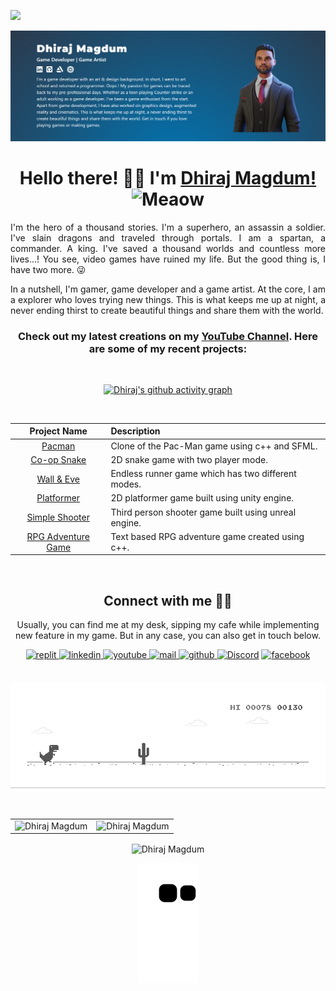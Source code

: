 ![](https://hit.yhype.me/github/profile?user_id=77713888)

<div align="center">

[![MastHead](https://github.com/Dhiraj57/Dhiraj57/blob/main/soc/webpage.png)](https://dhiraj57.github.io/)

<!-- <h3 align="left">Languages and Tools:</h3>
<p align="left"> <a href="https://www.blender.org/" target="_blank" rel="noreferrer"> <img src="https://download.blender.org/branding/community/blender_community_badge_white.svg" alt="blender" width="40" height="40"/> </a> <a href="https://www.w3schools.com/cpp/" target="_blank" rel="noreferrer"> <img src="https://raw.githubusercontent.com/devicons/devicon/master/icons/cplusplus/cplusplus-original.svg" alt="cplusplus" width="40" height="40"/> </a> <a href="https://www.w3schools.com/cs/" target="_blank" rel="noreferrer"> <img src="https://raw.githubusercontent.com/devicons/devicon/master/icons/csharp/csharp-original.svg" alt="csharp" width="40" height="40"/> </a> <a href="https://www.photoshop.com/en" target="_blank" rel="noreferrer"> <img src="https://raw.githubusercontent.com/devicons/devicon/master/icons/photoshop/photoshop-line.svg" alt="photoshop" width="40" height="40"/> </a> <a href="https://unity.com/" target="_blank" rel="noreferrer"> <img src="https://www.vectorlogo.zone/logos/unity3d/unity3d-icon.svg" alt="unity" width="40" height="40"/> </a> <a href="https://unrealengine.com/" target="_blank" rel="noreferrer"> <img src="https://raw.githubusercontent.com/kenangundogan/fontisto/036b7eca71aab1bef8e6a0518f7329f13ed62f6b/icons/svg/brand/unreal-engine.svg" alt="unreal" width="40" height="40"/> </a> </p> -->


# Hello there! 👋🏻 I'm <a href="https://www.linkedin.com/in/dhiraj-magdum/" target="_blank"> Dhiraj Magdum! </a> <img src="https://i.imgur.com/veZrcC7.gif" alt="Meaow" width="50" />

<div align="justify">
 
I'm the hero of a thousand stories. I'm a superhero, an assassin a soldier. I've slain dragons and traveled through portals. 
I am a spartan, a commander. A king. I've saved a thousand worlds and countless more lives...!  You see, video games have ruined my life. But the good thing is, I have two more. 😜 

In a nutshell, I'm gamer, game developer and a game artist. At the core, I am a explorer who loves trying new things.
This is what keeps me up at night, a never ending thirst to create beautiful things and share them with the world.

</div> 
 
### Check out my latest creations on my [YouTube Channel](https://www.youtube.com/channel/UC0IIGVFJE3vCvDO0FXDnQwg). Here are some of my recent projects:
 
<br/>

[![Dhiraj's github activity graph](https://activity-graph.herokuapp.com/graph?username=Dhiraj57&theme=react-dark)](https://github.com/Dhiraj57/github-readme-activity-graph)

<br/>


| Project Name      | Description | 
| :---:        |    :----   |  
| [Pacman](https://github.com/Dhiraj57/Pacman)     | Clone of the Pac-Man game using c++ and SFML. 
| [Co-op Snake](https://github.com/Dhiraj57/Co-Op_Snake_2D)   | 2D snake game with two player mode.
| [Wall & Eve](https://github.com/Dhiraj57/Wall-and-Eve)     | Endless runner game which has two different modes.
| [Platformer](https://github.com/Dhiraj57/2D-Platformer-Game)     | 2D platformer game built using unity engine. 
| [Simple Shooter](https://github.com/Dhiraj57/SimpleShooter)     | Third person shooter game built using unreal engine.
| [RPG Adventure Game](https://github.com/Dhiraj57/RPG-Adventure-Game)     | Text based RPG adventure game created using c++.
 

<br/>

<!-- ## Skill Set 

<img style="margin: 10px" src="https://profilinator.rishav.dev/skills-assets/cplusplus-original.svg" alt="C++" height="50" />    <img style="margin: 10px" src="https://profilinator.rishav.dev/skills-assets/csharp-original.svg" alt="C#" height="50" />    <img style="margin: 10px" src="https://profilinator.rishav.dev/skills-assets/unity.png" alt="Unity" height="50" />    <img style="margin: 10px" src="https://profilinator.rishav.dev/skills-assets/photoshop-plain.svg" alt="Photoshop" height="50" />    <img style="margin: 10px" src="https://profilinator.rishav.dev/skills-assets/blender_community_badge_white.svg" alt="Blender" height="50" />  

<br/>   -->
 
## Connect with me 🤝🏻
Usually, you can find me at my desk, sipping my cafe while implementing new feature in my game. But in any case, you can also get in touch below.

<a href="https://replit.com/@DhirajMagdum" target="_blank">
<img src=https://img.shields.io/badge/replit-%2324292e.svg?&style=for-the-badge&logo=replit&logoColor=white alt=replit style="margin-bottom: 5px;" />
</a>
<a href="https://www.linkedin.com/in/dhiraj-magdum?lipi=urn%3Ali%3Apage%3Ad_flagship3_profile_view_base_contact_details%3BgPVAHQrIRSiokttAvQuhzg%3D%3D" target="_blank">
<img src=https://img.shields.io/badge/linkedin-%231E77B5.svg?&style=for-the-badge&logo=linkedin&logoColor=white alt=linkedin style="margin-bottom: 5px;" />
</a>
<a href="https://www.youtube.com/channel/UC0IIGVFJE3vCvDO0FXDnQwg" target="_blank">
<img src=https://img.shields.io/badge/youtube-%23EE4831.svg?&style=for-the-badge&logo=youtube&logoColor=white alt=youtube style="margin-bottom: 5px;" />
</a>
<a href="mailto:dhirajmagdum2@gmail.com" target="_blank">
<img src=https://img.shields.io/badge/Gmail-D14836?style=for-the-badge&logo=gmail&logoColor=white alt=mail style="margin-bottom: 5px;" />
</a> 
<a href="https://github.com/Dhiraj57" target="_blank">
<img src=https://img.shields.io/badge/github-%2324292e.svg?&style=for-the-badge&logo=github&logoColor=white alt=github style="margin-bottom: 5px;" />
</a>
<a href="https://discord.com/users/Dhiraj Magdum#1062"><img alt=" Discord" src="https://img.shields.io/badge/Discord-7289DA?style=for-the-badge&logo=discord&logoColor=white"></a>
<a href="https://www.facebook.com/dhiraj.magdum.90/" target="_blank">
<img src=https://img.shields.io/badge/facebook-%2300acee.svg?&style=for-the-badge&logo=facebook&logoColor=white alt=facebook style="margin-bottom: 5px;" />
<br/>
</a>
 
 <br/>
 
![Dino](https://raw.githubusercontent.com/Dhiraj57/Dhiraj57/main/dino.gif)

 <br/>
 
 
 <table>
  <tr>
   
<td><img src="https://github-readme-stats.vercel.app/api?username=Dhiraj57&include_all_commits=true&count_private=true&show_icons=true&line_height=20&title_color=7A7ADB&icon_color=2234AE&text_color=D3D3D3&bg_color=0,000000,130F40" alt="Dhiraj Magdum" />
    <td><img src="https://github-readme-stats.vercel.app/api/top-langs?username=Dhiraj57&show_icons=true&locale=en&layout=compact&title_color=7A7ADB&icon_color=2234AE&text_color=D3D3D3&bg_color=0,000000,130F40" alt="Dhiraj Magdum" /></td>
  </tr>
</table>

<!-- <div align="center"> -->
<p><img align="center" src="https://github-readme-streak-stats.herokuapp.com/?user=Dhiraj57&theme=dark" alt="Dhiraj Magdum" /></p>
  
 

<!-- My contribution graph : -->
![Watch my contribution graph !](https://github.com/Dhiraj57/Dhiraj57/blob/output/github-contribution-grid-snake.svg)

</div>











